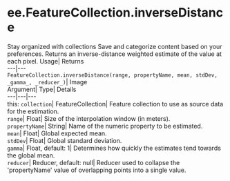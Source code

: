  
#  ee.FeatureCollection.inverseDistance 
Stay organized with collections  Save and categorize content based on your preferences. 
Returns an inverse-distance weighted estimate of the value at each pixel. Usage| Returns  
---|---  
`FeatureCollection.inverseDistance(range, propertyName, mean, stdDev,  _gamma_, _reducer_)`| Image  
Argument| Type| Details  
---|---|---  
this: `collection`| FeatureCollection| Feature collection to use as source data for the estimation.  
`range`| Float| Size of the interpolation window (in meters).  
`propertyName`| String| Name of the numeric property to be estimated.  
`mean`| Float| Global expected mean.  
`stdDev`| Float| Global standard deviation.  
`gamma`| Float, default: 1| Determines how quickly the estimates tend towards the global mean.  
`reducer`| Reducer, default: null| Reducer used to collapse the 'propertyName' value of overlapping points into a single value.  
